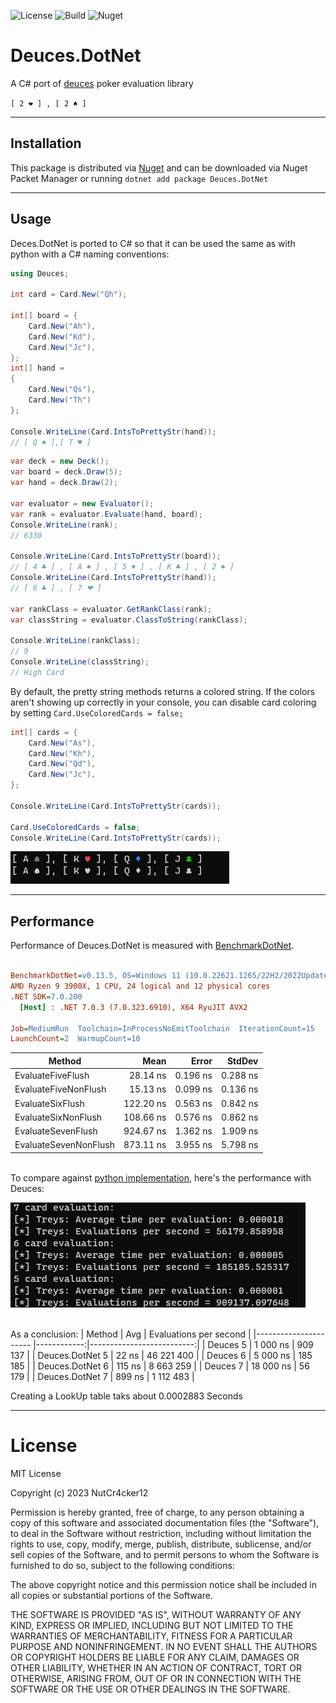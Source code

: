 
![License](https://img.shields.io/github/license/NutCr4cker12/Deuces.DotNet)
![Build](https://img.shields.io/github/actions/workflow/status/NutCr4cker12/Deuces.DotNet/ci.yml)
![Nuget](https://img.shields.io/nuget/v/Deuces.DotNet)

# Deuces.DotNet
A C# port of [deuces](https://github.com/worldveil/deuces) poker evaluation library

`[ 2 ❤ ] , [ 2 ♠ ]`

---
## Installation
This package is distributed via [Nuget](https://www.nuget.org/packages/Deuces.DotNet) and can be downloaded via Nuget Packet Manager or running
`dotnet add package Deuces.DotNet`

---
## Usage

Deces.DotNet is ported to C# so that it can be used the same as with python with a C# naming conventions:

```C#
using Deuces;

int card = Card.New("Qh");

int[] board = {
    Card.New("Ah"),
    Card.New("Kd"),
    Card.New("Jc"),
};
int[] hand =
{
    Card.New("Qs"),
    Card.New("Th")
};

Console.WriteLine(Card.IntsToPrettyStr(hand));
// [ Q ♠ ],[ T ♥ ]
```

```C#
var deck = new Deck();
var board = deck.Draw(5);
var hand = deck.Draw(2);

var evaluator = new Evaluator();
var rank = evaluator.Evaluate(hand, board);
Console.WriteLine(rank);
// 6330

Console.WriteLine(Card.IntsToPrettyStr(board));
// [ 4 ♣ ] , [ A ♠ ] , [ 5 ♦ ] , [ K ♣ ] , [ 2 ♠ ]
Console.WriteLine(Card.IntsToPrettyStr(hand));
// [ 6 ♣ ] , [ 7 ❤ ] 

var rankClass = evaluator.GetRankClass(rank);
var classString = evaluator.ClassToString(rankClass);

Console.WriteLine(rankClass);
// 9
Console.WriteLine(classString);
// High Card
```

By default, the pretty string methods returns a colored string. If the colors aren't showing up correctly in your console, you can disable card coloring by setting `Card.UseColoredCards = false;`

```C#
int[] cards = {
    Card.New("As"),
    Card.New("Kh"),
    Card.New("Qd"),
    Card.New("Jc"),
};

Console.WriteLine(Card.IntsToPrettyStr(cards));

Card.UseColoredCards = false;
Console.WriteLine(Card.IntsToPrettyStr(cards));

```

![Colored Cards](https://github.com/NutCr4cker12/Deuces.DotNet/blob/main/Images/ColoredCards.png)  
  


---
## Performance
Performance of Deuces.DotNet is measured with [BenchmarkDotNet](https://github.com/dotnet/BenchmarkDotNet).


``` ini

BenchmarkDotNet=v0.13.5, OS=Windows 11 (10.0.22621.1265/22H2/2022Update/SunValley2)
AMD Ryzen 9 3900X, 1 CPU, 24 logical and 12 physical cores
.NET SDK=7.0.200
  [Host] : .NET 7.0.3 (7.0.323.6910), X64 RyuJIT AVX2

Job=MediumRun  Toolchain=InProcessNoEmitToolchain  IterationCount=15  
LaunchCount=2  WarmupCount=10  

```
|                Method |      Mean |    Error |   StdDev |
|---------------------- |----------:|---------:|---------:|
|     EvaluateFiveFlush |  28.14 ns | 0.196 ns | 0.288 ns |
|  EvaluateFiveNonFlush |  15.13 ns | 0.099 ns | 0.136 ns |
|      EvaluateSixFlush | 122.20 ns | 0.563 ns | 0.842 ns |
|   EvaluateSixNonFlush | 108.66 ns | 0.576 ns | 0.862 ns |
|    EvaluateSevenFlush | 924.67 ns | 1.362 ns | 1.909 ns |
| EvaluateSevenNonFlush | 873.11 ns | 3.955 ns | 5.798 ns |

\
To compare against [python implementation](https://github.com/ihendley/treys), here's the performance with Deuces:  

![Trey performace](https://github.com/NutCr4cker12/Deuces.DotNet/blob/main/Images/deucesPerf.png "Performance")  

\
As a conclusion:
|                Method |        Avg  |    Evaluations per second |
|---------------------- |------------:|--------------------------:|
| Deuces 5              |    1 000 ns |                   909 137 |
| Deuces.DotNet 5       |       22 ns |                46 221 400 |
| Deuces 6              |    5 000 ns |                   185 185 |
| Deuces.DotNet 6       |      115 ns |                 8 663 259 |
| Deuces 7              |   18 000 ns |                    56 179 |
| Deuces.DotNet 7       |      899 ns |                 1 112 483 |

Creating a LookUp table taks about 0.0002883 Seconds

---
# License

MIT License

Copyright (c) 2023 NutCr4cker12

Permission is hereby granted, free of charge, to any person obtaining a copy
of this software and associated documentation files (the "Software"), to deal
in the Software without restriction, including without limitation the rights
to use, copy, modify, merge, publish, distribute, sublicense, and/or sell
copies of the Software, and to permit persons to whom the Software is
furnished to do so, subject to the following conditions:

The above copyright notice and this permission notice shall be included in all
copies or substantial portions of the Software.

THE SOFTWARE IS PROVIDED "AS IS", WITHOUT WARRANTY OF ANY KIND, EXPRESS OR
IMPLIED, INCLUDING BUT NOT LIMITED TO THE WARRANTIES OF MERCHANTABILITY,
FITNESS FOR A PARTICULAR PURPOSE AND NONINFRINGEMENT. IN NO EVENT SHALL THE
AUTHORS OR COPYRIGHT HOLDERS BE LIABLE FOR ANY CLAIM, DAMAGES OR OTHER
LIABILITY, WHETHER IN AN ACTION OF CONTRACT, TORT OR OTHERWISE, ARISING FROM,
OUT OF OR IN CONNECTION WITH THE SOFTWARE OR THE USE OR OTHER DEALINGS IN THE
SOFTWARE.